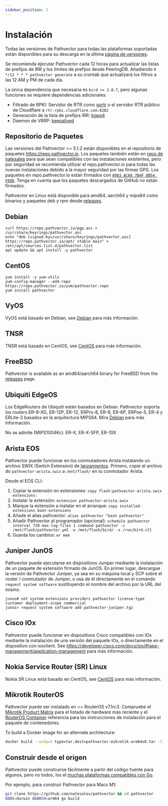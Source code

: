 ```yaml
---
sidebar_position: 2
---
```


# Instalación

Todas las versiones de Pathvector para todas las plataformas soportadas están disponibles para su descarga en la
última [página de versiones](https://github.com/natesales/pathvector/releases).

Se recomienda ejecutar Pathvector cada 12 horas para actualizar las listas de prefijos de IRR y los límites de prefijos desde PeeringDB.
Añadiendo `0 */12 * * * pathvector generate` a su crontab que actualizará los filtros a las 12 AM y PM de cada día.

La única dependencia que necesaria es `bird >= 2.0.7`, pero algunas funciones se requiere dependencias adicionales:

- Filtrado de RPKI: Servidor de RTR como [gortr](https://github.com/cloudflare/gortr) o el servidor RTR público de Cloudflare a `rtr.rpki.cloudflare.com:8282`
- Generación de la lista de prefijos IRR: [bgpq4](https://github.com/bgp/bgpq4)
- Daemon de VRRP: [keepalived](https://github.com/acassen/keepalived)

## Repositorio de Paquetes

Las versiones del Pathvector >= 5.1.2 están disponibles en el repositorio de paquetes https://repo.pathvector.io. Los paquetes también están en
[repo de natesales](https://github.com/natesales/repo) para que sean compatibles con las instalaciones existentes, pero por seguridad se recomienda utilizar el
repo.pathvector.io para todas las nuevas instalaciones debido a la mayor seguridad por las firmas GPG. Los paquetes en repo.pathvector.io están firmados
con [`0983 AC66 7B4F 0B54 F69D`](https://repo.pathvector.io/pgp.asc). Tenga en cuenta que los paquetes descargados de GitHub no están firmados.

Pathvector en Linux está disponible para amd64, aarch64 y mips64 como binarios y paquetes deb y rpm desde [releases](https://github.com/natesales/pathvector/releases).

## Debian

```shell
curl https://repo.pathvector.io/pgp.asc > /usr/share/keyrings/pathvector.asc
echo "deb [signed-by=/usr/share/keyrings/pathvector.asc] https://repo.pathvector.io/apt/ stable main" > /etc/apt/sources.list.d/pathvector.list
apt update && apt install -y pathvector
```

## CentOS

```shell
yum install -y yum-utils
yum-config-manager --add-repo https://repo.pathvector.io/yum/pathvector.repo
yum install pathvector
```

## VyOS

VyOS está basado en Debian, see [Debian](#debian) para más información.

## TNSR

TNSR está basado en CentOS, see [CentOS](#centos) para más información.

## FreeBSD

Pathvector is available as an amd64/aarch64 binary for FreeBSD from
the [releases](https://github.com/natesales/pathvector/releases) page.

## Ubiquiti EdgeOS

Los EdgeRouters de Ubiquiti están basados en Debian. Pathvector soporta los routers ER-8-XG, ER-12P, ER-12, ERPro-8, ER-8, ER-6P, ERPoe-5,
ER-4 y ERLite-3 basados en la arquitectura MIPS64. Mira [Debian](#debian) para más información.

No se admite (MIPS1004Kc): ER-X, ER-X-SFP, ER-10X

## Arista EOS

Pathvector puede funcionar en los conmutadores Arista instalando un archivo SWIX (Switch Extension)
de [lanzamientos](https://github.com/natesales/pathvector/releases). Primero, copie el archivo do `pathvector-arista.swix` a `/mnt/flash/` en tu conmutador Arista.

Desde el EOS CLI:

1. Copiar la extensión en extensiones: `copy flash:pathvector-arista.swix extensions:`
2. Instalar la extensión: `extension pathvector-arista.swix`
3. Marque la extensión a instalar en el arranque: `copy installed-extensions boot-extensions`
4. Añade el alias pathvector: `alias pathvector "bash pathvector"`
5. Añadir Pathvector al programador (opcional): `schedule pathvector interval 720 max-log-files 1 command pathvector -c /mnt/flash/pathvector.yml -o /mnt/flash/bird/ -s /run/bird.ctl`
6. Guarda los cambios: `wr mem`

## Juniper JunOS

Pathvector puede ejecutarse en dispositivos Juniper mediante la instalación de un paquete de extensión firmado de JunOS. En primer lugar, descargue la versión de Pathvector
Juniper, ya sea en su máquina local y SCP sobre el router / conmutador de Juniper, o usa de él directamente en
el comando `request system software` sustituyendo el nombre del archivo por la URL del mismo.

```shell
junos# set system extensions providers pathvector license-type customer deployment-scope commercial
junos> request system software add pathvector-juniper.tgz
```

## Cisco IOx

Pathvector puede funcionar en dispositivos Cisco compatibles con IOx mediante la instalación de una versión del paquete IOx, o directamente en el dispositivo con
ioxclient. See https://developer.cisco.com/docs/iox/#!app-management/application-management para más información.

## Nokia Service Router (SR) Linux

Nokia SR Linux está basado en CentOS, see [CentOS](#centos) para más información.

## Mikrotik RouterOS

Pathvector puede ser instalado en >= RouterOS v7.1rc3. Compruebe
el [Mikrotik Product Matrix](https://mikrotik.com/products/matrix) para el listado de hardware más reciente y
el [RouterOS Container](https://help.mikrotik.com/docs/display/ROS/Container) referencia para las instrucciones de instalación
para el paquete de contenedores.

To build a Docker image for an alternate architecture:

```bash
docker build --output type=tar,dest=pathvector-mikrotik-arm64v8.tar -t pathvector-cron:arm64v8 --build-arg ARCH=arm64v8 -f ../vendorbuild/mikrotik/Dockerfile ..
```

## Construir desde el origen

Pathvector puede construirse fácilmente a partir del código fuente para algunos, pero no todos, los
el [muchas plataformas compatibles con Go](https://github.com/golang/go/blob/master/src/go/build/syslist.go).

Por ejemplo, para construir Pathvector para Macs M1:

```bash
git clone https://github.com/natesales/pathvector && cd pathvector
GOOS=darwin GOARCH=arm64 go build
```
